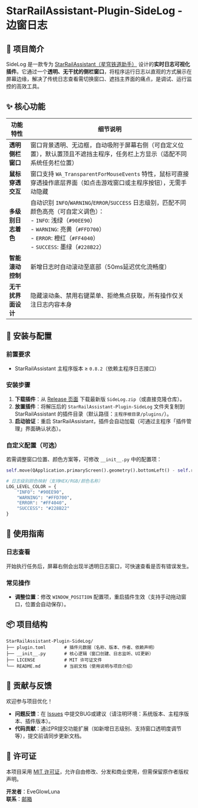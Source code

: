 
# StarRailAssistant-Plugin-SideLog - 边窗日志  


## 📌 项目简介  
SideLog 是一款专为 [StarRailAssistant（星穹铁道助手）](https://github.com/Shasnow/StarRailAssistant) 设计的**实时日志可视化插件**。它通过一个**透明、无干扰的侧栏窗口**，将程序运行日志以直观的方式展示在屏幕边缘，解决了传统日志查看需切换窗口、遮挡主界面的痛点，是调试、运行监控的高效工具。  


## ✨ 核心功能  
| 功能特性 | 细节说明 |  
|----------|----------|  
| **透明侧栏窗口** | 窗口背景透明、无边框，自动吸附于屏幕右侧（可自定义位置），默认置顶且不遮挡主程序，任务栏上方显示（适配不同系统任务栏位置） |  
| **鼠标穿透交互** | 窗口支持 `WA_TransparentForMouseEvents` 特性，鼠标可直接穿透操作底层界面（如点击游戏窗口或主程序按钮），无需手动隐藏 |  
| **多级别日志着色** | 自动识别 `INFO`/`WARNING`/`ERROR`/`SUCCESS` 日志级别，匹配不同颜色高亮（可自定义调色）：<br>- `INFO`: 浅绿（`#90EE90`）<br>- `WARNING`: 亮黄（`#FFD700`）<br>- `ERROR`: 橙红（`#FF4040`）<br>- `SUCCESS`: 墨绿（`#228B22`） |  
| **智能滚动控制** | 新增日志时自动滚动至底部（50ms延迟优化流畅度） |  
| **无干扰界面设计** | 隐藏滚动条、禁用右键菜单、拒绝焦点获取，所有操作仅关注日志内容本身 |  


## 🚀 安装与配置  

### 前置要求  
- StarRailAssistant 主程序版本 ≥ `0.8.2`（依赖主程序日志接口）    


### 安装步骤  
1. **下载插件**：从 [Release 页面](https://github.com/EveGlowLuna/StarRailAssistant-Plugin-SideLog/releases) 下载最新版 `SideLog.zip`（或直接克隆仓库）。  
2. **放置插件**：将解压后的 `StarRailAssistant-Plugin-SideLog` 文件夹复制到 StarRailAssistant 的插件目录（默认路径：`主程序根目录/plugins/`）。  
3. **启动验证**：重启 StarRailAssistant，插件会自动加载（可通过主程序「插件管理」界面确认状态）。  


### 自定义配置（可选）  
若需调整窗口位置、颜色方案等，可修改 `__init__.py` 中的配置项：  
```python  
self.move(QApplication.primaryScreen().geometry().bottomLeft() - self.rect().bottomLeft() + QPoint(0, -300))  # 定位窗口到屏幕底部任务栏上方

# 日志级别颜色映射（支持HEX/RGB/颜色名称）  
LOG_LEVEL_COLOR = {  
    "INFO": "#90EE90",  
    "WARNING": "#FFD700",  
    "ERROR": "#FF4040",  
    "SUCCESS": "#228B22"  
}  
```  


## 📖 使用指南  

### 日志查看  
开始执行任务后，屏幕右侧会出现半透明日志窗口，可快速查看是否有错误发生。


### 常见操作  
- **调整位置**：修改 `WINDOW_POSITION` 配置项，重启插件生效（支持手动拖动窗口，位置会自动保存）。  


## 📦 项目结构  
```  
StarRailAssistant-Plugin-SideLog/  
├── plugin.toml       # 插件元数据（名称、版本、作者、依赖声明）  
├── __init__.py       # 核心逻辑（窗口创建、日志监听、UI更新）  
├── LICENSE           # MIT 许可证文件  
└── README.md         # 当前文档（使用说明与项目介绍）  
```  


## 🤝 贡献与反馈  
欢迎参与项目优化！  
- **问题反馈**：在 [Issues](https://github.com/EveGlowLuna/StarRailAssistant-Plugin-SideLog/issues) 中提交BUG或建议（请注明环境：系统版本、主程序版本、插件版本）。  
- **代码贡献**：通过PR提交功能扩展（如新增日志级别、支持窗口透明度调节等），提交前请同步更新文档。  


## 📜 许可证  
本项目采用 [MIT 许可证](LICENSE)，允许自由修改、分发和商业使用，但需保留原作者版权声明。  


**开发者**：EveGlowLuna  
**联系**：[邮箱](mailto:ychen4514@outlook.com)
